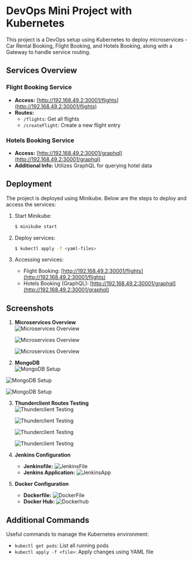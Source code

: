 # DevOps Mini Project with Kubernetes

This project is a DevOps setup using Kubernetes to deploy microservices - Car Rental Booking, Flight Booking, and Hotels Booking, along with a Gateway to handle service routing.

## Services Overview

### Flight Booking Service

- **Access:** [http://192.168.49.2:30001/flights](http://192.168.49.2:30001/flights)
- **Routes:**
  - `/flights`: Get all flights
  - `/createFlight`: Create a new flight entry

### Hotels Booking Service

- **Access:** [http://192.168.49.2:30001/graphql](http://192.168.49.2:30001/graphql)
- **Additional Info:** Utilizes GraphQL for querying hotel data

## Deployment

The project is deployed using Minikube. Below are the steps to deploy and access the services:

1. Start Minikube: 
    ```bash
    $ minikube start
    ```

2. Deploy services:
    ```bash
    $ kubectl apply -f <yaml-files>
    ```

3. Accessing services:
    - Flight Booking: [http://192.168.49.2:30001/flights](http://192.168.49.2:30001/flights)
    - Hotels Booking (GraphQL): [http://192.168.49.2:30001/graphql](http://192.168.49.2:30001/graphql)

## Screenshots

1. **Microservices Overview**  
   ![Microservices Overview](https://private-user-images.githubusercontent.com/100476241/294775697-dcf30f96-c591-4d71-b479-c7bf06b51a23.png?jwt=eyJhbGciOiJIUzI1NiIsInR5cCI6IkpXVCJ9.eyJpc3MiOiJnaXRodWIuY29tIiwiYXVkIjoicmF3LmdpdGh1YnVzZXJjb250ZW50LmNvbSIsImtleSI6ImtleTUiLCJleHAiOjE3MDQ2NTA2MzEsIm5iZiI6MTcwNDY1MDMzMSwicGF0aCI6Ii8xMDA0NzYyNDEvMjk0Nzc1Njk3LWRjZjMwZjk2LWM1OTEtNGQ3MS1iNDc5LWM3YmYwNmI1MWEyMy5wbmc_WC1BbXotQWxnb3JpdGhtPUFXUzQtSE1BQy1TSEEyNTYmWC1BbXotQ3JlZGVudGlhbD1BS0lBVkNPRFlMU0E1M1BRSzRaQSUyRjIwMjQwMTA3JTJGdXMtZWFzdC0xJTJGczMlMkZhd3M0X3JlcXVlc3QmWC1BbXotRGF0ZT0yMDI0MDEwN1QxNzU4NTFaJlgtQW16LUV4cGlyZXM9MzAwJlgtQW16LVNpZ25hdHVyZT04NzNhNjBlMGJjNTMwYjY3MzAzZjA3NmU1MWU4YWNkM2Q1MWJlOWRkOTQxOTIwNDFmZTM3OTdmZWRkYTk1YWE3JlgtQW16LVNpZ25lZEhlYWRlcnM9aG9zdCZhY3Rvcl9pZD0wJmtleV9pZD0wJnJlcG9faWQ9MCJ9.mHenLKfVmn5e249-NBMDDIhc79AY-IViuEzIXU64_0A)

      ![Microservices Overview](https://private-user-images.githubusercontent.com/100476241/294775694-49f81a2e-17d5-4c44-89aa-8b0d5b0a3058.png?jwt=eyJhbGciOiJIUzI1NiIsInR5cCI6IkpXVCJ9.eyJpc3MiOiJnaXRodWIuY29tIiwiYXVkIjoicmF3LmdpdGh1YnVzZXJjb250ZW50LmNvbSIsImtleSI6ImtleTUiLCJleHAiOjE3MDQ2NTA2MzEsIm5iZiI6MTcwNDY1MDMzMSwicGF0aCI6Ii8xMDA0NzYyNDEvMjk0Nzc1Njk0LTQ5ZjgxYTJlLTE3ZDUtNGM0NC04OWFhLThiMGQ1YjBhMzA1OC5wbmc_WC1BbXotQWxnb3JpdGhtPUFXUzQtSE1BQy1TSEEyNTYmWC1BbXotQ3JlZGVudGlhbD1BS0lBVkNPRFlMU0E1M1BRSzRaQSUyRjIwMjQwMTA3JTJGdXMtZWFzdC0xJTJGczMlMkZhd3M0X3JlcXVlc3QmWC1BbXotRGF0ZT0yMDI0MDEwN1QxNzU4NTFaJlgtQW16LUV4cGlyZXM9MzAwJlgtQW16LVNpZ25hdHVyZT1kMTBjODQ2MzdjM2Y0NTdhZjVhMzNhY2QzZWU3MTRjNTkzNzliZjRhZmI1YWM4NDEwMzMwYjY3NzRlNjA1Y2MwJlgtQW16LVNpZ25lZEhlYWRlcnM9aG9zdCZhY3Rvcl9pZD0wJmtleV9pZD0wJnJlcG9faWQ9MCJ9.6IanuOUJEsyJhkrnNGAT4uMH8AjSDI4Yh959_SrX6j4)

      ![Microservices Overview](https://private-user-images.githubusercontent.com/100476241/294775719-10a6e936-7e06-4e15-9a36-f78c410fe347.png?jwt=eyJhbGciOiJIUzI1NiIsInR5cCI6IkpXVCJ9.eyJpc3MiOiJnaXRodWIuY29tIiwiYXVkIjoicmF3LmdpdGh1YnVzZXJjb250ZW50LmNvbSIsImtleSI6ImtleTUiLCJleHAiOjE3MDQ2NTA5NTAsIm5iZiI6MTcwNDY1MDY1MCwicGF0aCI6Ii8xMDA0NzYyNDEvMjk0Nzc1NzE5LTEwYTZlOTM2LTdlMDYtNGUxNS05YTM2LWY3OGM0MTBmZTM0Ny5wbmc_WC1BbXotQWxnb3JpdGhtPUFXUzQtSE1BQy1TSEEyNTYmWC1BbXotQ3JlZGVudGlhbD1BS0lBVkNPRFlMU0E1M1BRSzRaQSUyRjIwMjQwMTA3JTJGdXMtZWFzdC0xJTJGczMlMkZhd3M0X3JlcXVlc3QmWC1BbXotRGF0ZT0yMDI0MDEwN1QxODA0MTBaJlgtQW16LUV4cGlyZXM9MzAwJlgtQW16LVNpZ25hdHVyZT01MzAyNjEyN2IwMTBjNDI2Yjc0N2ZkZmZkOWY5NzVlODZmNmY4ZjEyMzlkNTIyZDI5M2JkMTE4YzY0NTUzOTIzJlgtQW16LVNpZ25lZEhlYWRlcnM9aG9zdCZhY3Rvcl9pZD0wJmtleV9pZD0wJnJlcG9faWQ9MCJ9.Fhf5FuE517YDbGpEYRVCtVwfCJhYNb5gdc7WnaD9gm0)

2. **MongoDB**  
   ![MongoDB Setup](https://private-user-images.githubusercontent.com/100476241/294775711-f54dd98b-a301-4116-bef3-520619c97cb0.png?jwt=eyJhbGciOiJIUzI1NiIsInR5cCI6IkpXVCJ9.eyJpc3MiOiJnaXRodWIuY29tIiwiYXVkIjoicmF3LmdpdGh1YnVzZXJjb250ZW50LmNvbSIsImtleSI6ImtleTUiLCJleHAiOjE3MDQ2NTA5NTAsIm5iZiI6MTcwNDY1MDY1MCwicGF0aCI6Ii8xMDA0NzYyNDEvMjk0Nzc1NzExLWY1NGRkOThiLWEzMDEtNDExNi1iZWYzLTUyMDYxOWM5N2NiMC5wbmc_WC1BbXotQWxnb3JpdGhtPUFXUzQtSE1BQy1TSEEyNTYmWC1BbXotQ3JlZGVudGlhbD1BS0lBVkNPRFlMU0E1M1BRSzRaQSUyRjIwMjQwMTA3JTJGdXMtZWFzdC0xJTJGczMlMkZhd3M0X3JlcXVlc3QmWC1BbXotRGF0ZT0yMDI0MDEwN1QxODA0MTBaJlgtQW16LUV4cGlyZXM9MzAwJlgtQW16LVNpZ25hdHVyZT1mNGZlMjZjODAwNGExN2ZlYWRmMTkwZDBjZWE0Yzk1ZGMxNTViNzY3ODZlMWE0Njc1NjhiNTg2NGMzZjljYmU2JlgtQW16LVNpZ25lZEhlYWRlcnM9aG9zdCZhY3Rvcl9pZD0wJmtleV9pZD0wJnJlcG9faWQ9MCJ9.r0uZoNXH2X2gFqkfyLRl_6yZplt8xn0NDOLN5D-rrNM)

  ![MongoDB Setup](https://private-user-images.githubusercontent.com/100476241/294775722-22fb7064-7558-46bc-9a5e-3d512a94187f.png?jwt=eyJhbGciOiJIUzI1NiIsInR5cCI6IkpXVCJ9.eyJpc3MiOiJnaXRodWIuY29tIiwiYXVkIjoicmF3LmdpdGh1YnVzZXJjb250ZW50LmNvbSIsImtleSI6ImtleTUiLCJleHAiOjE3MDQ2NTA5NTAsIm5iZiI6MTcwNDY1MDY1MCwicGF0aCI6Ii8xMDA0NzYyNDEvMjk0Nzc1NzIyLTIyZmI3MDY0LTc1NTgtNDZiYy05YTVlLTNkNTEyYTk0MTg3Zi5wbmc_WC1BbXotQWxnb3JpdGhtPUFXUzQtSE1BQy1TSEEyNTYmWC1BbXotQ3JlZGVudGlhbD1BS0lBVkNPRFlMU0E1M1BRSzRaQSUyRjIwMjQwMTA3JTJGdXMtZWFzdC0xJTJGczMlMkZhd3M0X3JlcXVlc3QmWC1BbXotRGF0ZT0yMDI0MDEwN1QxODA0MTBaJlgtQW16LUV4cGlyZXM9MzAwJlgtQW16LVNpZ25hdHVyZT1jYWNiZDFjMjI3MWU5OTRlZmNiOGQ0YzMzMjE2ZTZkOWQ5OGFjZTdkMDgwYjVlNWE1MjQ1MWE2OTM0YWVkMGZiJlgtQW16LVNpZ25lZEhlYWRlcnM9aG9zdCZhY3Rvcl9pZD0wJmtleV9pZD0wJnJlcG9faWQ9MCJ9.P-vP2botIfxBmBI7-BXqBd84nibXAZSrq1hLkGY4xjA)


  ![MongoDB Setup](https://private-user-images.githubusercontent.com/100476241/294775723-d7c6390c-9261-46b1-8e66-f31a5b08407f.png?jwt=eyJhbGciOiJIUzI1NiIsInR5cCI6IkpXVCJ9.eyJpc3MiOiJnaXRodWIuY29tIiwiYXVkIjoicmF3LmdpdGh1YnVzZXJjb250ZW50LmNvbSIsImtleSI6ImtleTUiLCJleHAiOjE3MDQ2NTA5NTAsIm5iZiI6MTcwNDY1MDY1MCwicGF0aCI6Ii8xMDA0NzYyNDEvMjk0Nzc1NzIzLWQ3YzYzOTBjLTkyNjEtNDZiMS04ZTY2LWYzMWE1YjA4NDA3Zi5wbmc_WC1BbXotQWxnb3JpdGhtPUFXUzQtSE1BQy1TSEEyNTYmWC1BbXotQ3JlZGVudGlhbD1BS0lBVkNPRFlMU0E1M1BRSzRaQSUyRjIwMjQwMTA3JTJGdXMtZWFzdC0xJTJGczMlMkZhd3M0X3JlcXVlc3QmWC1BbXotRGF0ZT0yMDI0MDEwN1QxODA0MTBaJlgtQW16LUV4cGlyZXM9MzAwJlgtQW16LVNpZ25hdHVyZT05OWRhMzQ3MmI4Nzk0YmNkYjliM2NhNDU1Mjc5Nzk4ZmJhOTExNGFlNDk3ZTBiYmY0ZWY1MDNkZmIzZTkwNDkyJlgtQW16LVNpZ25lZEhlYWRlcnM9aG9zdCZhY3Rvcl9pZD0wJmtleV9pZD0wJnJlcG9faWQ9MCJ9.JlDYAn8ySNf8p6NLU3nBsknFwZSDJvyJN_SayRm1mRE)

3. **Thunderclient Routes Testing**  
   ![Thunderclient Testing](https://private-user-images.githubusercontent.com/100476241/294775715-016d5ac4-8bed-4f91-afc8-c4b35e4a12e4.png?jwt=eyJhbGciOiJIUzI1NiIsInR5cCI6IkpXVCJ9.eyJpc3MiOiJnaXRodWIuY29tIiwiYXVkIjoicmF3LmdpdGh1YnVzZXJjb250ZW50LmNvbSIsImtleSI6ImtleTUiLCJleHAiOjE3MDQ2NTA5NTAsIm5iZiI6MTcwNDY1MDY1MCwicGF0aCI6Ii8xMDA0NzYyNDEvMjk0Nzc1NzE1LTAxNmQ1YWM0LThiZWQtNGY5MS1hZmM4LWM0YjM1ZTRhMTJlNC5wbmc_WC1BbXotQWxnb3JpdGhtPUFXUzQtSE1BQy1TSEEyNTYmWC1BbXotQ3JlZGVudGlhbD1BS0lBVkNPRFlMU0E1M1BRSzRaQSUyRjIwMjQwMTA3JTJGdXMtZWFzdC0xJTJGczMlMkZhd3M0X3JlcXVlc3QmWC1BbXotRGF0ZT0yMDI0MDEwN1QxODA0MTBaJlgtQW16LUV4cGlyZXM9MzAwJlgtQW16LVNpZ25hdHVyZT1jNjY2YWU0Nzc2MmQ5ODc1NGE4Zjc0MTgyYjA5ODViYzRiZTc3YmE5OWUyNTg0MjcwZjM0ZDcwOWM0MjFhYzA2JlgtQW16LVNpZ25lZEhlYWRlcnM9aG9zdCZhY3Rvcl9pZD0wJmtleV9pZD0wJnJlcG9faWQ9MCJ9.Uclu4eZDx5T_hyd_0UQmfffDiUFhym8w35Tq7t580q4)

   ![Thunderclient Testing](https://private-user-images.githubusercontent.com/100476241/294775713-64611cf1-8fb9-431e-a4c2-22f4c8814bcd.png?jwt=eyJhbGciOiJIUzI1NiIsInR5cCI6IkpXVCJ9.eyJpc3MiOiJnaXRodWIuY29tIiwiYXVkIjoicmF3LmdpdGh1YnVzZXJjb250ZW50LmNvbSIsImtleSI6ImtleTUiLCJleHAiOjE3MDQ2NTA5NTAsIm5iZiI6MTcwNDY1MDY1MCwicGF0aCI6Ii8xMDA0NzYyNDEvMjk0Nzc1NzEzLTY0NjExY2YxLThmYjktNDMxZS1hNGMyLTIyZjRjODgxNGJjZC5wbmc_WC1BbXotQWxnb3JpdGhtPUFXUzQtSE1BQy1TSEEyNTYmWC1BbXotQ3JlZGVudGlhbD1BS0lBVkNPRFlMU0E1M1BRSzRaQSUyRjIwMjQwMTA3JTJGdXMtZWFzdC0xJTJGczMlMkZhd3M0X3JlcXVlc3QmWC1BbXotRGF0ZT0yMDI0MDEwN1QxODA0MTBaJlgtQW16LUV4cGlyZXM9MzAwJlgtQW16LVNpZ25hdHVyZT04NDNjNjdiZmE0ZmUyYTU4M2I5MGZjN2NlODUwYzIyNDdlZWY5NTA5NjQ4ZTNjMjU5MmEyNTIwODc4MzFiODZlJlgtQW16LVNpZ25lZEhlYWRlcnM9aG9zdCZhY3Rvcl9pZD0wJmtleV9pZD0wJnJlcG9faWQ9MCJ9._yZgwFVkndRq8g1hTALgt-ygLZ_VJUuHsps6KyUu8Q0)

      ![Thunderclient Testing](https://private-user-images.githubusercontent.com/100476241/294775712-eb7f4928-7fbd-416a-92ec-68bfa0bc9e30.png?jwt=eyJhbGciOiJIUzI1NiIsInR5cCI6IkpXVCJ9.eyJpc3MiOiJnaXRodWIuY29tIiwiYXVkIjoicmF3LmdpdGh1YnVzZXJjb250ZW50LmNvbSIsImtleSI6ImtleTUiLCJleHAiOjE3MDQ2NTA5NTAsIm5iZiI6MTcwNDY1MDY1MCwicGF0aCI6Ii8xMDA0NzYyNDEvMjk0Nzc1NzEyLWViN2Y0OTI4LTdmYmQtNDE2YS05MmVjLTY4YmZhMGJjOWUzMC5wbmc_WC1BbXotQWxnb3JpdGhtPUFXUzQtSE1BQy1TSEEyNTYmWC1BbXotQ3JlZGVudGlhbD1BS0lBVkNPRFlMU0E1M1BRSzRaQSUyRjIwMjQwMTA3JTJGdXMtZWFzdC0xJTJGczMlMkZhd3M0X3JlcXVlc3QmWC1BbXotRGF0ZT0yMDI0MDEwN1QxODA0MTBaJlgtQW16LUV4cGlyZXM9MzAwJlgtQW16LVNpZ25hdHVyZT04NjJhNGMxYTkyZmE1MjgwOGRiZmM4ODgzNjBmMzM1MDhkMDNhNGMxZjM2ZjkyODg4ZmJjNGJlOTgzYTZkNDAyJlgtQW16LVNpZ25lZEhlYWRlcnM9aG9zdCZhY3Rvcl9pZD0wJmtleV9pZD0wJnJlcG9faWQ9MCJ9.tc53-VEJfl-Cqa7ga8bGyGQq9yTW7oA50jAR5Gay5Wc)

      ![Thunderclient Testing](https://private-user-images.githubusercontent.com/100476241/294775710-ef36ac63-74d8-4ac0-a89b-5769744ecc60.png?jwt=eyJhbGciOiJIUzI1NiIsInR5cCI6IkpXVCJ9.eyJpc3MiOiJnaXRodWIuY29tIiwiYXVkIjoicmF3LmdpdGh1YnVzZXJjb250ZW50LmNvbSIsImtleSI6ImtleTUiLCJleHAiOjE3MDQ2NTA5NTAsIm5iZiI6MTcwNDY1MDY1MCwicGF0aCI6Ii8xMDA0NzYyNDEvMjk0Nzc1NzEwLWVmMzZhYzYzLTc0ZDgtNGFjMC1hODliLTU3Njk3NDRlY2M2MC5wbmc_WC1BbXotQWxnb3JpdGhtPUFXUzQtSE1BQy1TSEEyNTYmWC1BbXotQ3JlZGVudGlhbD1BS0lBVkNPRFlMU0E1M1BRSzRaQSUyRjIwMjQwMTA3JTJGdXMtZWFzdC0xJTJGczMlMkZhd3M0X3JlcXVlc3QmWC1BbXotRGF0ZT0yMDI0MDEwN1QxODA0MTBaJlgtQW16LUV4cGlyZXM9MzAwJlgtQW16LVNpZ25hdHVyZT0wYWY1ZDRhZDU3NTkxZThhOGZhYjZjMmQwMWFkNzhmZjAzYWVjYjM5YTFkMDM1NDg4YjAxYmQwODlkZWVhODJkJlgtQW16LVNpZ25lZEhlYWRlcnM9aG9zdCZhY3Rvcl9pZD0wJmtleV9pZD0wJnJlcG9faWQ9MCJ9.rMAFNN_WH005QdUzTvYcLdg_4sotqHOa-m64vIaRgII)



4. **Jenkins Configuration**  
   - **Jenkinsfile:**      ![JenkinsFile](https://private-user-images.githubusercontent.com/100476241/294775707-4d8ce5f3-88dd-46d9-94e2-b578eca1b447.png?jwt=eyJhbGciOiJIUzI1NiIsInR5cCI6IkpXVCJ9.eyJpc3MiOiJnaXRodWIuY29tIiwiYXVkIjoicmF3LmdpdGh1YnVzZXJjb250ZW50LmNvbSIsImtleSI6ImtleTUiLCJleHAiOjE3MDQ2NTA5NTAsIm5iZiI6MTcwNDY1MDY1MCwicGF0aCI6Ii8xMDA0NzYyNDEvMjk0Nzc1NzA3LTRkOGNlNWYzLTg4ZGQtNDZkOS05NGUyLWI1NzhlY2ExYjQ0Ny5wbmc_WC1BbXotQWxnb3JpdGhtPUFXUzQtSE1BQy1TSEEyNTYmWC1BbXotQ3JlZGVudGlhbD1BS0lBVkNPRFlMU0E1M1BRSzRaQSUyRjIwMjQwMTA3JTJGdXMtZWFzdC0xJTJGczMlMkZhd3M0X3JlcXVlc3QmWC1BbXotRGF0ZT0yMDI0MDEwN1QxODA0MTBaJlgtQW16LUV4cGlyZXM9MzAwJlgtQW16LVNpZ25hdHVyZT1jMTIwZmU2ZDE1YzAxZWQwNGVlMTBlNDE0Y2Q0YmYzZWRhMWE4NDkxMjE3MjZhMWIwOWJhMjI0YjZmYzBjMDExJlgtQW16LVNpZ25lZEhlYWRlcnM9aG9zdCZhY3Rvcl9pZD0wJmtleV9pZD0wJnJlcG9faWQ9MCJ9.-LkDmEmnvSRX7sUjDXzQYeoan-bQvtmlD4-_AxwFe6A)
   - **Jenkins Application:**  ![JenkinsApp](https://private-user-images.githubusercontent.com/100476241/294775709-7fe652b3-6a7f-4d78-a61b-247dea49b197.png?jwt=eyJhbGciOiJIUzI1NiIsInR5cCI6IkpXVCJ9.eyJpc3MiOiJnaXRodWIuY29tIiwiYXVkIjoicmF3LmdpdGh1YnVzZXJjb250ZW50LmNvbSIsImtleSI6ImtleTUiLCJleHAiOjE3MDQ2NTA5NTAsIm5iZiI6MTcwNDY1MDY1MCwicGF0aCI6Ii8xMDA0NzYyNDEvMjk0Nzc1NzA5LTdmZTY1MmIzLTZhN2YtNGQ3OC1hNjFiLTI0N2RlYTQ5YjE5Ny5wbmc_WC1BbXotQWxnb3JpdGhtPUFXUzQtSE1BQy1TSEEyNTYmWC1BbXotQ3JlZGVudGlhbD1BS0lBVkNPRFlMU0E1M1BRSzRaQSUyRjIwMjQwMTA3JTJGdXMtZWFzdC0xJTJGczMlMkZhd3M0X3JlcXVlc3QmWC1BbXotRGF0ZT0yMDI0MDEwN1QxODA0MTBaJlgtQW16LUV4cGlyZXM9MzAwJlgtQW16LVNpZ25hdHVyZT03MDkwMDZlZjU1OTQ2ZWRhMGU5YjQzYzEzNmZmYjkxNzYxYTc4ZDdkZWM0MGRkY2FjZGU0MTFmZTNkMTI2N2Y2JlgtQW16LVNpZ25lZEhlYWRlcnM9aG9zdCZhY3Rvcl9pZD0wJmtleV9pZD0wJnJlcG9faWQ9MCJ9.8Bw-kyHTDmz7Te9HkbyVZk-Fochqdwu58S0dDoYxB2M)

5. **Docker Configuration**
   - **Dockerfile:** ![DockerFile](https://private-user-images.githubusercontent.com/100476241/294775717-2a9abd18-e891-45bc-955e-8f77e559119e.png?jwt=eyJhbGciOiJIUzI1NiIsInR5cCI6IkpXVCJ9.eyJpc3MiOiJnaXRodWIuY29tIiwiYXVkIjoicmF3LmdpdGh1YnVzZXJjb250ZW50LmNvbSIsImtleSI6ImtleTUiLCJleHAiOjE3MDQ2NTA5NTAsIm5iZiI6MTcwNDY1MDY1MCwicGF0aCI6Ii8xMDA0NzYyNDEvMjk0Nzc1NzE3LTJhOWFiZDE4LWU4OTEtNDViYy05NTVlLThmNzdlNTU5MTE5ZS5wbmc_WC1BbXotQWxnb3JpdGhtPUFXUzQtSE1BQy1TSEEyNTYmWC1BbXotQ3JlZGVudGlhbD1BS0lBVkNPRFlMU0E1M1BRSzRaQSUyRjIwMjQwMTA3JTJGdXMtZWFzdC0xJTJGczMlMkZhd3M0X3JlcXVlc3QmWC1BbXotRGF0ZT0yMDI0MDEwN1QxODA0MTBaJlgtQW16LUV4cGlyZXM9MzAwJlgtQW16LVNpZ25hdHVyZT00Zjg2ZWQwMWJlYTM3Mzc2NjZjZDQ1NDM4MzU0M2JmNmYyNmEzNDk4ZTE0MGU4NzE0OWFjYmRhZTExYmM5MGNmJlgtQW16LVNpZ25lZEhlYWRlcnM9aG9zdCZhY3Rvcl9pZD0wJmtleV9pZD0wJnJlcG9faWQ9MCJ9.3pgu7JPqVCsqDHOVJ8JdkZh6GMqW0rIOH0vESuiHbC4)
   - **Docker Hub:** ![Dockerhub](https://private-user-images.githubusercontent.com/100476241/294775716-a733144d-23fd-40fa-b5aa-9dd4ed2dc810.png?jwt=eyJhbGciOiJIUzI1NiIsInR5cCI6IkpXVCJ9.eyJpc3MiOiJnaXRodWIuY29tIiwiYXVkIjoicmF3LmdpdGh1YnVzZXJjb250ZW50LmNvbSIsImtleSI6ImtleTUiLCJleHAiOjE3MDQ2NTA5NTAsIm5iZiI6MTcwNDY1MDY1MCwicGF0aCI6Ii8xMDA0NzYyNDEvMjk0Nzc1NzE2LWE3MzMxNDRkLTIzZmQtNDBmYS1iNWFhLTlkZDRlZDJkYzgxMC5wbmc_WC1BbXotQWxnb3JpdGhtPUFXUzQtSE1BQy1TSEEyNTYmWC1BbXotQ3JlZGVudGlhbD1BS0lBVkNPRFlMU0E1M1BRSzRaQSUyRjIwMjQwMTA3JTJGdXMtZWFzdC0xJTJGczMlMkZhd3M0X3JlcXVlc3QmWC1BbXotRGF0ZT0yMDI0MDEwN1QxODA0MTBaJlgtQW16LUV4cGlyZXM9MzAwJlgtQW16LVNpZ25hdHVyZT1lNjNkNDQ5ZGNjY2RjYThlNzdkZjAzZWMxYzY3NzNmMjMyMjVhMDhlNWI4MzQxMWU4NmI4NDhiYTc5NGNiOTU2JlgtQW16LVNpZ25lZEhlYWRlcnM9aG9zdCZhY3Rvcl9pZD0wJmtleV9pZD0wJnJlcG9faWQ9MCJ9.N31zaLEo0QU5CsfT15jUKP1JGueRPNzvVXSWUw1LdhA)

## Additional Commands

Useful commands to manage the Kubernetes environment:

- `kubectl get pods`: List all running pods
- `kubectl apply -f <file>`: Apply changes using YAML file


